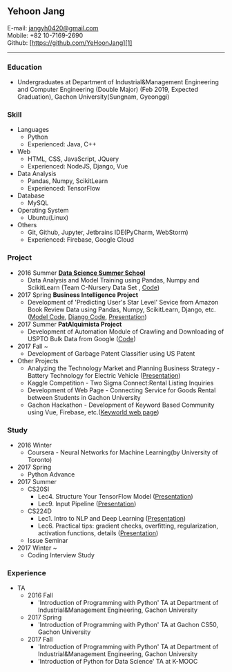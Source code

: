 ## **Yehoon Jang**
E-mail: jangyh0420@gmail.com</br>
Mobile: +82 10-7169-2690</br>
Github: [https://github.com/YeHoonJang][1]
*****
### Education
- Undergraduates at Department of Industrial&Management Engineering and Computer Engineering (Double Major) (Feb 2019, Expected Graduation), Gachon University(Sungnam, Gyeonggi)

### Skill
- Languages
  + Python
  + Experienced: Java, C++
- Web
  + HTML, CSS, JavaScript, JQuery
  + Experienced: NodeJS, Django, Vue
- Data Analysis
  + Pandas, Numpy, ScikitLearn
  + Experienced: TensorFlow
- Database
  + MySQL
- Operating System
  + Ubuntu(Linux)
- Others
  + Git, Github, Jupyter, Jetbrains IDE(PyCharm, WebStorm)
  + Experienced: Firebase, Google Cloud

### Project
- 2016 Summer **[Data Science Summer School][2]**
  * Data Analysis and Model Training using Pandas, Numpy and ScikitLearn (Team C-Nursery Data Set , [Code][3])
- 2017 Spring **Business Intelligence Project**
  * Development of 'Predicting User's Star Level' Sevice from Amazon Book Review Data using Pandas, Numpy, ScikitLearn, Django, etc. ([Model Code][5], [Django Code][6], [Presentation][7])
- 2017 Summer **PatAlquimista Project**
  * Development of Automation Module of Crawling and Downloading of USPTO Bulk Data from Google ([Code][8])
- 2017 Fall ~
  * Development of Garbage Patent Classifier using US Patent
- Other Projects
  * Analyzing the Technology Market and Planning Business Strategy - Battery Technology for Electric Vehicle ([Presentation][4])
  * Kaggle Competition - Two Sigma Connect:Rental Listing Inquiries
  * Development of Web Page - Connecting Service for Goods Rental between Students in Gachon University
  * Gachon Hackathon - Development of Keyword Based Community using Vue, Firebase, etc.([Keyworld web page][9])


### Study
- 2016 Winter
  * Coursera - Neural Networks for Machine Learning(by University of Toronto)
- 2017 Spring
  * Python Advance
- 2017 Summer
  * CS20SI
    + Lec4. Structure Your TensorFlow Model ([Presentation][10])
    + Lec9. Input Pipeline ([Presentation][11])
  * CS224D
    + Lec1. Intro to NLP and Deep Learning ([Presentation][12])
    + Lec6. Practical tips: gradient checks, overfitting, regularization,
activation functions, details ([Presentation][13])
  * Issue Seminar
- 2017 Winter ~
  * Coding Interview Study

### Experience
- TA
  * 2016 Fall
    + 'Introduction of Programming with Python' TA at Department of Industrial&Management Engineering, Gachon University
  * 2017 Spring
    + 'Introduction of Programming with Python' TA at Gachon CS50, Gachon University
  * 2017 Fall
    + 'Introduction of Programming with Python' TA at Department of Industrial&Management Engineering, Gachon University
    + 'Introduction of Python for Data Science' TA at K-MOOC

[1]: https://github.com/YeHoonJang
[2]: https://github.com/TeamLab/data_summer_school_labs
[3]: https://github.com/YeHoonJang/data_summer_school_labs/blob/master/team/team_C/upgrade_percentage.ipynb
[4]: https://github.com/YeHoonJang/ppt/blob/master/2016/3%EC%B0%A8%EB%B0%9C%ED%91%9C%20ppt%20%EC%88%98%EC%A0%95%EB%B3%B8_%EC%88%98%EC%A0%95.pdf
[5]: https://github.com/YeHoonJang/BI_text_analysis/blob/master/maybe_finish-for(min_max).ipynb
[6]: https://github.com/YeHoonJang/Django_python_webprogramming/tree/master/bi_project/bi_project
[7]: https://github.com/YeHoonJang/ppt/blob/master/2017_1/bi/%EA%B3%A0%EA%B4%80%EA%B4%80_%EC%B5%9C%EC%A2%85.pptx
[8]: https://github.com/YeHoonJang/code_for_study/tree/master/pis/pat_demo
[9]: http://www.keyworld.me/
[10]: https://github.com/YeHoonJang/ppt/blob/master/2017_summer/cs20si/CS20SI_lec4.pdf
[11]: https://github.com/YeHoonJang/ppt/blob/master/2017_summer/cs20si/CS20SI-Lec9.Input_Pipeline%20%5B%EC%9E%90%EB%8F%99%20%EC%A0%80%EC%9E%A5%5D.pdf
[12]: https://github.com/YeHoonJang/ppt/blob/master/2017_summer/cs224d/LEC1_Intro_NLP.pdf
[13]: https://github.com/YeHoonJang/ppt/blob/master/2017_summer/cs224d/lec6_Neural_Tips_Tricks.pdf
